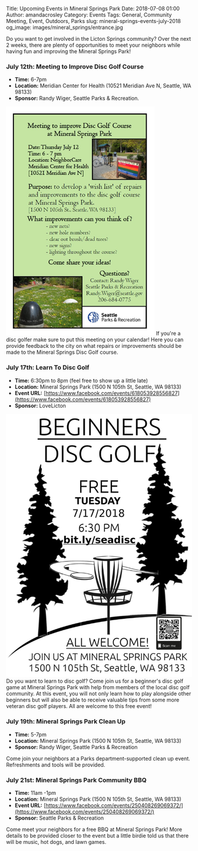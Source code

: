 Title: Upcoming Events in Mineral Springs Park
Date: 2018-07-08 01:00
Author: amandacrosley
Category: Events
Tags: General, Community Meeting, Event, Outdoors, Parks
slug: mineral-springs-events-july-2018
og_image: images/mineral_springs/entrance.jpg

Do you want to get involved in the Licton Springs community? Over the next 2 weeks, there are plenty of opportunities to meet your neighbors while having fun and improving the Mineral Springs Park!

### July 12th: Meeting to Improve Disc Golf Course
* **Time:** 6-7pm
* **Location:** Meridian Center for Health (10521 Meridian Ave N, Seattle, WA 98133)
* **Sponsor:** Randy Wiger, Seattle Parks & Recreation.

[![Disc Golf Course Improvement Meeting](/images/mineral_springs/improve_course.png)](/images/mineral_springs/improve_course.png)
If you're a disc golfer make sure to put this meeting on your calendar!
Here you can provide feedback to the city on what repairs or improvements should be made to the Mineral Springs Disc Golf course.


### July 17th: Learn To Disc Golf
* **Time:** 6:30pm to 8pm (feel free to show up a little late)
* **Location:** Mineral Springs Park (1500 N 105th St, Seattle, WA 98133)
* **Event URL:** [https://www.facebook.com/events/618053928556827](https://www.facebook.com/events/618053928556827)
* **Sponsor:** LoveLicton

[![Learn to Disc Golf!](/images/mineral_springs/learn.jpg)](/images/mineral_springs/learn.jpg)
Do you want to learn to disc golf?
Come join us for a beginner's disc golf game at Mineral Springs Park with help from members of the local disc golf community. At this event, you will not only learn how to play alongside other beginners but will also be able to receive valuable tips from some more veteran disc golf players. All are welcome to this free event!

### **July 19th: Mineral Springs Park Clean Up**
* **Time:** 5-7pm
* **Location:** Mineral Springs Park (1500 N 105th St, Seattle, WA 98133)
* **Sponsor:** Randy Wiger, Seattle Parks & Recreation

Come join your neighbors at a Parks department-supported clean up event. Refreshments and tools will be provided.

### **July 21st: Mineral Springs Park Community BBQ**
* **Time:** 11am -1pm
* **Location:** Mineral Springs Park (1500 N 105th St, Seattle, WA 98133)
* **Event URL:** [https://www.facebook.com/events/250408269069372/](https://www.facebook.com/events/250408269069372/)
* **Sponsor:** Seattle Parks & Recreation

Come meet your neighbors for a free BBQ at Mineral Springs Park!
More details to be provided closer to the event but a little birdie told us that there will be music, hot dogs, and lawn games.
